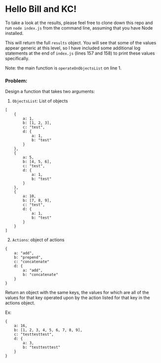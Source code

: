 # Hello Bill and KC! 

To take a look at the results, please feel free to clone down this repo and run `node index.js` from the command line, assuming that you have Node installed. 

This will return the full `results` object. You will see that some of the values appear generic at this level, so I have included some additional log statements at the end of `index.js` (lines 157 and 158) to print these values specifically.

Note: the main function is `operateOnObjectsList` on line 1. 

### Problem:

Design a function that takes two arguments:

1. `ObjectsList`: List of objects

```
[
    {
        a: 1,
        b: [1, 2, 3],
        c: "test",
        d: {
            a: 1,
            b: "test"
        }
    },
    {
        a: 5,
        b: [4, 5, 6],
        c: "test",
        d: {
            a: 1,
            b: "test"
        }
    },
    {
        a: 10,
        b: [7, 8, 9],
        c: "test",
        d: {
            a: 1,
            b: "test"
        }
    }
]
```
    
2. `Actions`: object of actions
       
```
{
    a: "add",
    b: "prepend",
    c: "concatenate"
    d: {
        a: "add",
        b: "concatenate"
    }
}
```

Return an object with the same keys, the values for which
are all of the values for that key operated upon by the
action listed for that key in the actions object.
 
Ex:

```
{
    a: 16,
    b: [1, 2, 3, 4, 5, 6, 7, 8, 9],
    c: "testtesttest",
    d: {
        a: 3,
        b: "testtesttest"
    }
}
```
